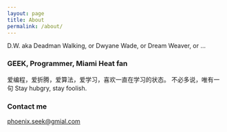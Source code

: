 ```yaml
---
layout: page
title: About
permalink: /about/
---
```


D.W. aka Deadman Walking, or Dwyane Wade, or Dream Weaver, or ...

### GEEK, Programmer, Miami Heat fan

爱编程，爱折腾，爱算法，爱学习，喜欢一直在学习的状态。
不必多说，唯有一句 Stay hubgry, stay foolish.

### Contact me

[phoenix.seek@gmial.com](mailto:phoenix.seek@gmial.com)
